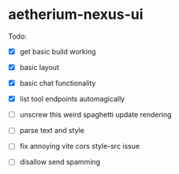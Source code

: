 # aetherium-nexus-ui

Todo:

- [x] get basic build working
- [x] basic layout
- [x] basic chat functionality

- [x] list tool endpoints automagically
- [ ] unscrew this weird spaghetti update rendering
- [ ] parse text and style
- [ ] fix annoying vite cors style-src issue
- [ ] disallow send spamming
